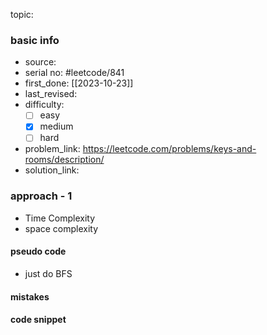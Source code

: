 topic:

### basic info
- source: 
- serial no: #leetcode/841 
- first_done: [[2023-10-23]]
- last_revised:
- difficulty:
	- [ ] easy
	- [x] medium
	- [ ] hard
- problem_link: https://leetcode.com/problems/keys-and-rooms/description/
- solution_link:

### approach - 1
- Time Complexity
- space complexity

#### pseudo code
- just do BFS
#### mistakes

#### code snippet
```python

```
